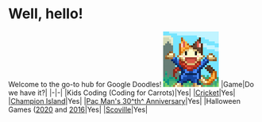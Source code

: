 # Well, hello!
Welcome to the go-to hub for Google Doodles!
![Logo](logo.png)
|Game|Do we have it?|
|-|-|
|Kids Coding (Coding for Carrots)|Yes|
|[Cricket](https://github.com/Google-Doodle/cricket)|Yes|
|[Champion Island](https://github.com/Google-Doodle/champion-island)|Yes|
|[Pac Man's 30^th^ Anniversary](https://github.com/Google-Doodle/pacman)|Yes|
|Halloween Games ([2020](https://github.com/Google-Doodle/halloween-2020) and [2016](https://github.com/Google-Doodle/halloween-2016)|Yes|
|[Scoville](https://github.com/Google-Doodle/scoville)|Yes|
